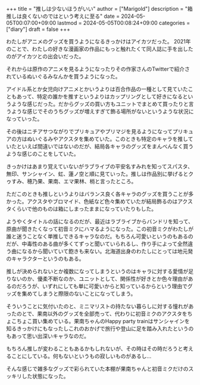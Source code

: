 +++
title = "推しは少ないほうがいい"
author = ["Marigold"]
description = "箱推しは良くないのではという考えに至る"
date = 2024-05-05T00:07:00+09:00
lastmod = 2024-05-05T00:08:24+09:00
categories = ["diary"]
draft = false
+++

わたしがアニメのグッズを買うようになるきっかけはアイカツだった。
2021年のことで、わたしの好きな漫画家の作品にもっと触れたくて同人誌に手を出したのがアイカツとの出会いだった。

それからは原作のアニメを見るようになったりその作家さんのTwitterで紹介されているぬいぐるみなんかを買うようになった。

アイドル系とか女児向けアニメとかいうよりは百合作品の一種として見ていたこともあって、特定の誰かを推すというよりはカップリングとして好きになるというような感じだった。だからグッズの買い方もユニットでまとめて買ったりと言うような感じでそのうちグッズが増えすぎて飾る場所がないというような状況になっていった。

その後はニチアサつながりでプリキュアやプリマジを見るようになってプリキュアの方はぬいぐるみやアクスタを集めていた。このときも特定のキャラを推していたといえば間違いではないのだが、結局各キャラのグッズをまんべんなく買うような感じのことをしていた。

きっかけはあまり覚えていないがラブライブの平安名すみれを知ってスパスタ、無印、サンシャイン、虹、蓮ノ空と順に見ていった。推しは作品別に挙げるとクゥすみ、穂乃果、果南、エマ果林、梢と言ったところ。

ただこのときも推しというよりはバランス良く各キャラのグッズを買うことが多かった。アクスタやブロマイド、色紙など色々集めていたが結局飾るのはアクスタくらいで他のものは箱にしまったままになっていたりもした。

ようやくタイトルの話になるのだが、最近はラブライブからバンドリを知って、原曲が聞きたくなって初音ミクにハマるようになった。この初音ミクがわたしが誰と迷うことなく単推しできるキャラなのだ。もちろん可愛いというのもあるのだが、中毒性のある曲が多くてずっと聞いていられるし、作り手によって全然違う曲になるから聞いていて飽きも来ない。北海道出身のわたしにとっては地元発のキャラクターというのもある。

推しが決められないとか複数になってしまうというのはキャラに対する愛情が足りないのか、優柔不断なのか、ユニットとして、関係性が好きとか色々理由があるのだろうが、いずれにしても単に可愛いからと知っているからという理由でグッズを集めてしまうと際限のないことになってしまう。

そういうことに気付いたのと、ミニマリストの持たない暮らしに対する憧れがあったのとで、果南以外のグッズを全部売って、代わりに初音ミクのアクスタをちょこちょこ買い集めている。果南ちゃんのHappy party trainはサンシャインを知るきっかけにもなったしこれのおかげで旅行や登山に足を踏み入れたというのもあって思い出深いキャラなのだ。

もちろん推しが変わることもあるかもしれないが、その時はその時だろうと考えることにしている。何もないというもの寂しいものがあるし...

そんな感じで雑多なグッズで彩られていた本棚が果南ちゃんと初音ミクだけのスッキリした状態になった。
